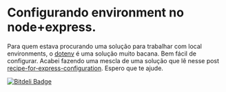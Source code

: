 # Configurando environment no node+express.

Para quem estava procurando uma solução para trabalhar com local environments, o [dotenv](https://github.com/motdotla/dotenv) é uma solução muito bacana. Bem fácil de configurar. Acabei fazendo uma mescla de uma solução que lê nesse post [recipe-for-express-configuration](http://dailyjs.com/2014/01/02/recipe-for-express-configuration/). Espero que te ajude.


[![Bitdeli Badge](https://d2weczhvl823v0.cloudfront.net/riquellopes/express-conf/trend.png)](https://bitdeli.com/free "Bitdeli Badge")

